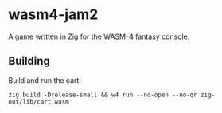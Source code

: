 # wasm4-jam2

A game written in Zig for the [WASM-4](https://wasm4.org) fantasy console.

## Building

Build and run the cart:

```shell
zig build -Drelease-small && w4 run --no-open --no-qr zig-out/lib/cart.wasm
```
